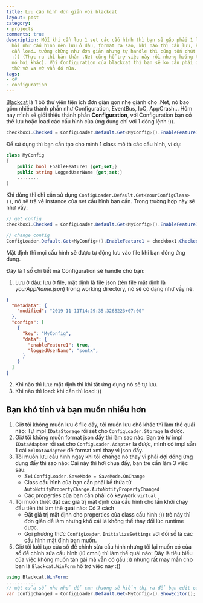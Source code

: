 ```yaml
---
title: Lưu cấu hình đơn giản với blackcat
layout: post
category:
- projects
comments: true
description: Mỗi khi cần lưu 1 set các cấu hình thì bạn sẽ gặp phải 1 loạt các câu
  hỏi như cấu hình nên lưu ở đâu, format ra sao, khi nào thì cần lưu, khi nào thì
  cần load… tưởng chừng như đơn giản nhưng tự handle thì cũng tốn chút thời gian đó
  :)) (Thực ra thì bản thân .Net cũng hổ trợ việc này rồi nhưng hướng tiếp cận của
  nó hơi khác). Với Configuration của blackcat thì bạn sẽ ko cần phải quan tâm mấy
  thứ vớ va vớ vẩn đó nữa.
tags:
- c#
- configuration
---
```


[Blackcat](https://github.com/sontx/blackcat) là 1 bộ thư viện tiện ích đơn giản gọn nhẹ giành cho .Net, nó bao gồm nhiều thành phần như Configuration, EventBus, IoC, AppCrash... Hôm nay mình sẽ giới thiệu thành phần **Configuration**, với Configuration bạn có thể lưu hoặc load các cấu hình của ứng dụng chỉ với 1 dòng lệnh :)).

```cs
checkbox1.Checked = ConfigLoader.Default.Get<MyConfig>().EnableFeature1;
```

Để sử dụng thì bạn cần tạo cho mình 1 class mô tả các cấu hình, ví dụ:

```cs
class MyConfig
{
	public bool EnableFeature1 {get;set;}
	public string LoggedUserName {get;set;}
	........
}
```

Khi dùng thì chỉ cần sử dụng `ConfigLoader.Default.Get<YourConfigClass>()`, nó sẽ trả về instance của set cấu hình bạn cần. Trong trường hợp này sẽ như vầy:

```cs
// get config
checkbox1.Checked = ConfigLoader.Default.Get<MyConfig>().EnableFeature1;

// change config
ConfigLoader.Default.Get<MyConfig>().EnableFeature1 = checkbox1.Checked;
```

Mặt định thì mọi cấu hình sẽ được tự động lưu vào file khi bạn đóng ứng dụng.

Đây là 1 số chi tiết mà Configuration sẽ handle cho bạn:

1. Lưu ở đâu: lưu ở file, mặt định là file json (tên file mặt định là *yourAppName.json*) trong working directory, nó sẽ có dạng như vầy nè.

```json
{
  "metadata": {
    "modified": "2019-11-11T14:29:35.3268223+07:00"
  },
  "configs": [
    {
      "key": "MyConfig",
      "data": {
        "enableFeature1": true,
        "loggedUserName": "sontx",
      }
    }
  ]
}
```

2. Khi nào thì lưu: mặt định thì khi tắt ứng dụng nó sẽ tự lưu.
3. Khi nào thì load: khi cần thì load :))

Bạn khó tính và bạn muốn nhiều hơn
-----

1. Giờ tôi không muốn lưu ở file đấy, tôi muốn lưu chổ khác thì làm thế quái nào: Tự impl `IDataStorage` rồi set cho `ConfigLoader.Storage` là được.
2. Giờ tôi không muốn format json đấy thì làm sao nào: Bạn trẻ tự impl `IDataAdapter` rồi set cho `ConfigLoader.Adapter` là được, mình có impl sẵn 1 cái `XmlDataAdapter` để format xml thay vì json đấy.
3. Tôi muốn lưu cấu hình ngay khi tôi change nó thay vì phải đợi đóng ứng dụng đấy thì sao nào: Cái này thì hơi chua đấy, bạn trẻ cần làm 3 việc sau: 
	- Set `ConfigLoader.SaveMode = SaveMode.OnChange`
	- Class cấu hình của bạn cần phải kế thừa từ `AutoNotifyPropertyChange.AutoNotifyPropertyChanged`
	- Các properties của bạn cần phải có keywork `virtual`
4. Tôi muốn thiết đặt các giá trị mặt định của cấu hình cho lần khởi chạy đầu tiên thì làm thê quái nào: Có 2 cách
	- Đặt giá trị mặt định cho properties của class cấu hình :)) trò này thì đơn giản dể làm nhưng khổ cái là không thể thay đổi lúc runtime được.
	- Gọi phương thức `ConfigLoader.InitializeSettings` với đối số là các cấu hình mặt định bạn muốn.
5. Giờ tôi lười tạo cửa sổ để chỉnh sửa cấu hình nhưng tôi lại muốn có cửa sổ để chính sửa cấu hình (lú cmnl) thì làm thế quái nào: Đây là tiêu biểu của việc không muốn tán gái mà vẫn có gấu :)) nhưng rất may mắn cho bạn là `Blackcat.WinForm` hổ trợ việc này :))

```cs
using Blackcat.WinForm;
...........
// một cửa sổ nho nhỏ dể cmn thương sẽ hiển thị ra để bạn edit các cấu hình có trong MyConfig
var configChanged = ConfigLoader.Default.Get<MyConfig>().ShowEditor();
```
